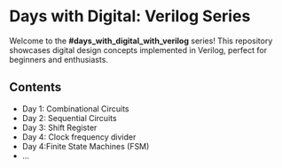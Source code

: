 # Days with Digital: Verilog Series
Welcome to the **#days_with_digital_with_verilog** series! This repository showcases digital design concepts implemented in Verilog, perfect for beginners and enthusiasts.

## Contents
- Day 1: Combinational Circuits
- Day 2: Sequential Circuits
- Day 3: Shift Register
- Day 4: Clock frequency divider  
- Day 4:Finite State Machines (FSM)
- ...

